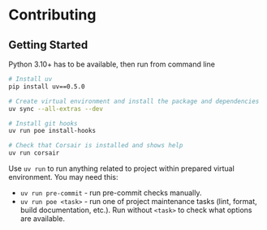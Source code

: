 # Contributing


## Getting Started

Python 3.10+ has to be available, then run from command line

```bash
# Install uv
pip install uv==0.5.0

# Create virtual environment and install the package and dependencies
uv sync --all-extras --dev

# Install git hooks
uv run poe install-hooks

# Check that Corsair is installed and shows help
uv run corsair
```

Use `uv run` to run anything related to project within prepared virtual environment. You may need this:

* `uv run pre-commit` - run pre-commit checks manually.
* `uv run poe <task>` - run one of project maintenance tasks (lint, format, build documentation, etc.). Run without `<task>` to check what options are available.
